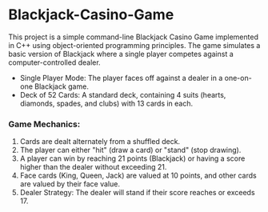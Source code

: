 # Blackjack-Casino-Game

This project is a simple command-line Blackjack Casino Game implemented in C++ using object-oriented programming principles. The game simulates a basic version of Blackjack where a single player competes against a computer-controlled dealer.

- Single Player Mode: The player faces off against a dealer in a one-on-one Blackjack game.
- Deck of 52 Cards: A standard deck, containing 4 suits (hearts, diamonds, spades, and clubs) with 13 cards in each.
  
### Game Mechanics:

1. Cards are dealt alternately from a shuffled deck.
2. The player can either "hit" (draw a card) or "stand" (stop drawing).
3. A player can win by reaching 21 points (Blackjack) or having a score higher than the dealer without exceeding 21.
4. Face cards (King, Queen, Jack) are valued at 10 points, and other cards are valued by their face value.
5. Dealer Strategy: The dealer will stand if their score reaches or exceeds 17.
